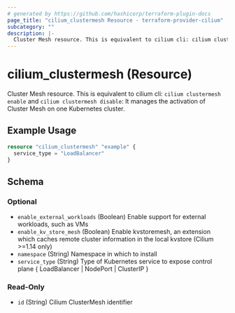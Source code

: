 ```yaml
---
# generated by https://github.com/hashicorp/terraform-plugin-docs
page_title: "cilium_clustermesh Resource - terraform-provider-cilium"
subcategory: ""
description: |-
  Cluster Mesh resource. This is equivalent to cilium cli: cilium clustermesh enable and cilium clustermesh disable: It manages the activation of Cluster Mesh on one Kubernetes cluster.
---
```


# cilium_clustermesh (Resource)

Cluster Mesh resource. This is equivalent to cilium cli: `cilium clustermesh enable` and `cilium clustermesh disable`: It manages the activation of Cluster Mesh on one Kubernetes cluster.

## Example Usage

```terraform
resource "cilium_clustermesh" "example" {
  service_type = "LoadBalancer"
}
```

<!-- schema generated by tfplugindocs -->
## Schema

### Optional

- `enable_external_workloads` (Boolean) Enable support for external workloads, such as VMs
- `enable_kv_store_mesh` (Boolean) Enable kvstoremesh, an extension which caches remote cluster information in the local kvstore (Cilium >=1.14 only)
- `namespace` (String) Namespace in which to install
- `service_type` (String) Type of Kubernetes service to expose control plane { LoadBalancer | NodePort | ClusterIP }

### Read-Only

- `id` (String) Cilium ClusterMesh identifier
